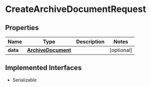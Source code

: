 

# CreateArchiveDocumentRequest



## Properties

Name | Type | Description | Notes
------------ | ------------- | ------------- | -------------
**data** | [**ArchiveDocument**](ArchiveDocument.md) |  |  [optional]


## Implemented Interfaces

* Serializable



